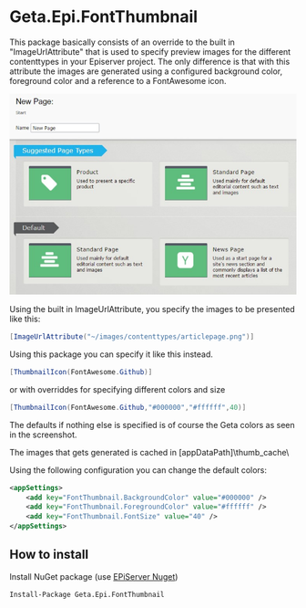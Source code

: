 # Geta.Epi.FontThumbnail

This package basically consists of an override to the built in "ImageUrlAttribute" that is used to specify preview images for the different contenttypes in your Episerver project. The only difference is that with this attribute the images are generated using a configured background color, foreground color and a reference to a FontAwesome icon.

![Screenshot of package](/docs/fontthumbnail_overview.jpg)

Using the built in ImageUrlAttribute, you specify the images to be presented like this:
```cs
[ImageUrlAttribute("~/images/contenttypes/articlepage.png")]
```

Using this package you can specify it like this instead.
```cs
[ThumbnailIcon(FontAwesome.Github)]
```

or with overriddes for specifying different colors and size
```cs
[ThumbnailIcon(FontAwesome.Github,"#000000","#ffffff",40)]
```
The defaults if nothing else is specified is of course the Geta colors as seen in the screenshot.

The images that gets generated is cached in [appDataPath]\thumb_cache\

Using the following configuration you can change the default colors:
```xml
<appSettings>
    <add key="FontThumbnail.BackgroundColor" value="#000000" />
    <add key="FontThumbnail.ForegroundColor" value="#ffffff" />
    <add key="FontThumbnail.FontSize" value="40" />
</appSettings>
```
## How to install

Install NuGet package (use [EPiServer Nuget](http://nuget.episerver.com))

    Install-Package Geta.Epi.FontThumbnail

